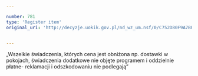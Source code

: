 ```yaml
---

number: 781
type: 'Register item'
original_uri: 'http://decyzje.uokik.gov.pl/nd_wz_um.nsf/0/C752D80F9A7BF1D9C12572DD003296B9?OpenDocument'


---
```


„Wszelkie świadczenia, których cena jest obniżona np. dostawki w pokojach, świadczenia dodatkowe nie objęte programem i oddzielnie płatne- reklamacji i odszkodowaniu nie podlegają”
